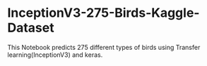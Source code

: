 # InceptionV3-275-Birds-Kaggle-Dataset
This Notebook predicts 275 different types of birds using Transfer learning(InceptionV3) and keras.
